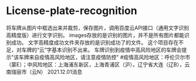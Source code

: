 # License-plate-recognition
将车牌从图片中框选出来并裁剪，保存图片，调用百度云API接口（通用文字识别高精度版）进行文字识别。
images存放的是识别的图片，并不是所有图片都能识别成功。
文字高精度成功文件夹存放的是识别成功了的文件。
这个项目存在不足，对车牌的“云”字基本识别不出来。
车牌识别到疫情中高风险地区的车牌会提示"该车牌来自疫情高风险地区，请注意疫情防控"
#疫情高风险地区：呼伦贝尔市（蒙E）；中风险地区：上海浦东新区，上海青浦区（沪），辽宁省大连（辽B），云南瑞丽市（云N）  2021.12.01消息
